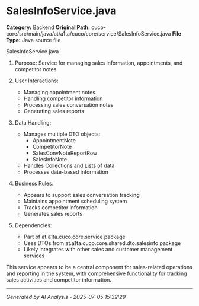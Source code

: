 # SalesInfoService.java

**Category:** Backend
**Original Path:** cuco-core/src/main/java/at/a1ta/cuco/core/service/SalesInfoService.java
**File Type:** Java source file

SalesInfoService.java
1. Purpose: Service for managing sales information, appointments, and competitor notes
2. User Interactions:
   - Managing appointment notes
   - Handling competitor information
   - Processing sales conversation notes
   - Generating sales reports

3. Data Handling:
   - Manages multiple DTO objects:
     - AppointmentNote
     - CompetitorNote
     - SalesConvNoteReportRow
     - SalesInfoNote
   - Handles Collections and Lists of data
   - Processes date-based information

4. Business Rules:
   - Appears to support sales conversation tracking
   - Maintains appointment scheduling system
   - Tracks competitor information
   - Generates sales reports

5. Dependencies:
   - Part of at.a1ta.cuco.core.service package
   - Uses DTOs from at.a1ta.cuco.core.shared.dto.salesinfo package
   - Likely integrates with other sales and customer management services

This service appears to be a central component for sales-related operations and reporting in the system, with comprehensive functionality for tracking sales activities and competitor information.

---
*Generated by AI Analysis - 2025-07-05 15:32:29*
